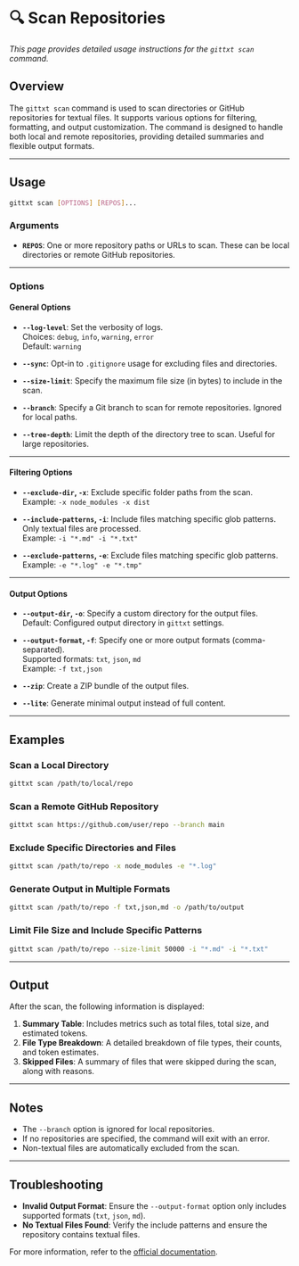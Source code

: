 # 🔍 Scan Repositories

_This page provides detailed usage instructions for the `gittxt scan` command._

## Overview

The `gittxt scan` command is used to scan directories or GitHub repositories for textual files. It supports various options for filtering, formatting, and output customization. The command is designed to handle both local and remote repositories, providing detailed summaries and flexible output formats.

---

## Usage

```bash
gittxt scan [OPTIONS] [REPOS]...
```

### Arguments

- **`REPOS`**: One or more repository paths or URLs to scan. These can be local directories or remote GitHub repositories.

---

### Options

#### General Options

- **`--log-level`**: Set the verbosity of logs.  
  Choices: `debug`, `info`, `warning`, `error`  
  Default: `warning`

- **`--sync`**: Opt-in to `.gitignore` usage for excluding files and directories.

- **`--size-limit`**: Specify the maximum file size (in bytes) to include in the scan.

- **`--branch`**: Specify a Git branch to scan for remote repositories. Ignored for local paths.

- **`--tree-depth`**: Limit the depth of the directory tree to scan. Useful for large repositories.

---

#### Filtering Options

- **`--exclude-dir`, `-x`**: Exclude specific folder paths from the scan.  
  Example: `-x node_modules -x dist`

- **`--include-patterns`, `-i`**: Include files matching specific glob patterns. Only textual files are processed.  
  Example: `-i "*.md" -i "*.txt"`

- **`--exclude-patterns`, `-e`**: Exclude files matching specific glob patterns.  
  Example: `-e "*.log" -e "*.tmp"`

---

#### Output Options

- **`--output-dir`, `-o`**: Specify a custom directory for the output files.  
  Default: Configured output directory in `gittxt` settings.

- **`--output-format`, `-f`**: Specify one or more output formats (comma-separated).  
  Supported formats: `txt`, `json`, `md`  
  Example: `-f txt,json`

- **`--zip`**: Create a ZIP bundle of the output files.

- **`--lite`**: Generate minimal output instead of full content.

---

## Examples

### Scan a Local Directory

```bash
gittxt scan /path/to/local/repo
```

### Scan a Remote GitHub Repository

```bash
gittxt scan https://github.com/user/repo --branch main
```

### Exclude Specific Directories and Files

```bash
gittxt scan /path/to/repo -x node_modules -e "*.log"
```

### Generate Output in Multiple Formats

```bash
gittxt scan /path/to/repo -f txt,json,md -o /path/to/output
```

### Limit File Size and Include Specific Patterns

```bash
gittxt scan /path/to/repo --size-limit 50000 -i "*.md" -i "*.txt"
```

---

## Output

After the scan, the following information is displayed:

1. **Summary Table**: Includes metrics such as total files, total size, and estimated tokens.
2. **File Type Breakdown**: A detailed breakdown of file types, their counts, and token estimates.
3. **Skipped Files**: A summary of files that were skipped during the scan, along with reasons.

---

## Notes

- The `--branch` option is ignored for local repositories.
- If no repositories are specified, the command will exit with an error.
- Non-textual files are automatically excluded from the scan.

---

## Troubleshooting

- **Invalid Output Format**: Ensure the `--output-format` option only includes supported formats (`txt`, `json`, `md`).
- **No Textual Files Found**: Verify the include patterns and ensure the repository contains textual files.

For more information, refer to the [official documentation](https://example.com/gittxt-docs).
